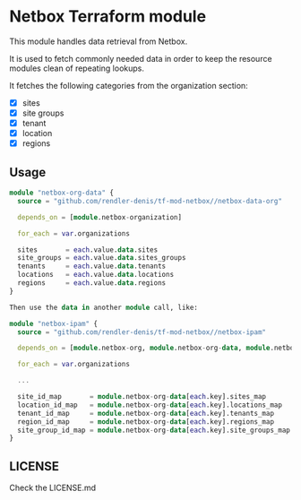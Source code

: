# Netbox Terraform module

This module handles data retrieval from Netbox.

It is used to fetch commonly needed data in order to keep the resource modules clean of repeating lookups.

It fetches the following categories from the organization section:

- [x] sites
- [x] site groups
- [x] tenant
- [x] location
- [x] regions

## Usage

```terraform
module "netbox-org-data" {
  source = "github.com/rendler-denis/tf-mod-netbox//netbox-data-org"

  depends_on = [module.netbox-organization]

  for_each = var.organizations

  sites       = each.value.data.sites
  site_groups = each.value.data.sites_groups
  tenants     = each.value.data.tenants
  locations   = each.value.data.locations
  regions     = each.value.data.regions
}

Then use the data in another module call, like:

module "netbox-ipam" {
  source = "github.com/rendler-denis/tf-mod-netbox//netbox-ipam"

  depends_on = [module.netbox-org, module.netbox-org-data, module.netbox-devices]

  for_each = var.organizations

  ...

  site_id_map       = module.netbox-org-data[each.key].sites_map
  location_id_map   = module.netbox-org-data[each.key].locations_map
  tenant_id_map     = module.netbox-org-data[each.key].tenants_map
  region_id_map     = module.netbox-org-data[each.key].regions_map
  site_group_id_map = module.netbox-org-data[each.key].site_groups_map
}
```

## LICENSE

Check the LICENSE.md
